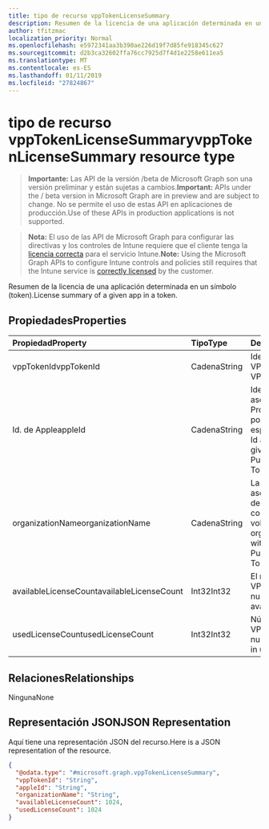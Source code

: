 ```yaml
---
title: tipo de recurso vppTokenLicenseSummary
description: Resumen de la licencia de una aplicación determinada en un símbolo (token).
author: tfitzmac
localization_priority: Normal
ms.openlocfilehash: e5972341aa3b390ae226d19f7d85fe918345c627
ms.sourcegitcommit: d2b3ca32602ffa76cc7925d7f4d1e2258e611ea5
ms.translationtype: MT
ms.contentlocale: es-ES
ms.lasthandoff: 01/11/2019
ms.locfileid: "27824867"
---
```

# <a name="vpptokenlicensesummary-resource-type"></a><span data-ttu-id="cde0a-103">tipo de recurso vppTokenLicenseSummary</span><span class="sxs-lookup"><span data-stu-id="cde0a-103">vppTokenLicenseSummary resource type</span></span>

> <span data-ttu-id="cde0a-104">**Importante:** Las API de la versión /beta de Microsoft Graph son una versión preliminar y están sujetas a cambios.</span><span class="sxs-lookup"><span data-stu-id="cde0a-104">**Important:** APIs under the / beta version in Microsoft Graph are in preview and are subject to change.</span></span> <span data-ttu-id="cde0a-105">No se permite el uso de estas API en aplicaciones de producción.</span><span class="sxs-lookup"><span data-stu-id="cde0a-105">Use of these APIs in production applications is not supported.</span></span>

> <span data-ttu-id="cde0a-106">**Nota:** El uso de las API de Microsoft Graph para configurar las directivas y los controles de Intune requiere que el cliente tenga la [licencia correcta](https://go.microsoft.com/fwlink/?linkid=839381) para el servicio Intune.</span><span class="sxs-lookup"><span data-stu-id="cde0a-106">**Note:** Using the Microsoft Graph APIs to configure Intune controls and policies still requires that the Intune service is [correctly licensed](https://go.microsoft.com/fwlink/?linkid=839381) by the customer.</span></span>

<span data-ttu-id="cde0a-107">Resumen de la licencia de una aplicación determinada en un símbolo (token).</span><span class="sxs-lookup"><span data-stu-id="cde0a-107">License summary of a given app in a token.</span></span>
## <a name="properties"></a><span data-ttu-id="cde0a-108">Propiedades</span><span class="sxs-lookup"><span data-stu-id="cde0a-108">Properties</span></span>
|<span data-ttu-id="cde0a-109">Propiedad</span><span class="sxs-lookup"><span data-stu-id="cde0a-109">Property</span></span>|<span data-ttu-id="cde0a-110">Tipo</span><span class="sxs-lookup"><span data-stu-id="cde0a-110">Type</span></span>|<span data-ttu-id="cde0a-111">Description</span><span class="sxs-lookup"><span data-stu-id="cde0a-111">Description</span></span>|
|:---|:---|:---|
|<span data-ttu-id="cde0a-112">vppTokenId</span><span class="sxs-lookup"><span data-stu-id="cde0a-112">vppTokenId</span></span>|<span data-ttu-id="cde0a-113">Cadena</span><span class="sxs-lookup"><span data-stu-id="cde0a-113">String</span></span>|<span data-ttu-id="cde0a-114">Identificador del token VPP.</span><span class="sxs-lookup"><span data-stu-id="cde0a-114">Identifier of the VPP token.</span></span>|
|<span data-ttu-id="cde0a-115">Id. de Apple</span><span class="sxs-lookup"><span data-stu-id="cde0a-115">appleId</span></span>|<span data-ttu-id="cde0a-116">Cadena</span><span class="sxs-lookup"><span data-stu-id="cde0a-116">String</span></span>|<span data-ttu-id="cde0a-117">Identificador de Apple asociado al token del Programa de Compras por Volumen de Apple especificado.</span><span class="sxs-lookup"><span data-stu-id="cde0a-117">The Apple Id associated with the given Apple Volume Purchase Program Token.</span></span>|
|<span data-ttu-id="cde0a-118">organizationName</span><span class="sxs-lookup"><span data-stu-id="cde0a-118">organizationName</span></span>|<span data-ttu-id="cde0a-119">Cadena</span><span class="sxs-lookup"><span data-stu-id="cde0a-119">String</span></span>|<span data-ttu-id="cde0a-120">La organización asociada con el Token de programa de compra de Apple por volumen.</span><span class="sxs-lookup"><span data-stu-id="cde0a-120">The organization associated with the Apple Volume Purchase Program Token.</span></span>|
|<span data-ttu-id="cde0a-121">availableLicenseCount</span><span class="sxs-lookup"><span data-stu-id="cde0a-121">availableLicenseCount</span></span>|<span data-ttu-id="cde0a-122">Int32</span><span class="sxs-lookup"><span data-stu-id="cde0a-122">Int32</span></span>|<span data-ttu-id="cde0a-123">El número de licencias VPP disponibles.</span><span class="sxs-lookup"><span data-stu-id="cde0a-123">The number of VPP licenses available.</span></span>|
|<span data-ttu-id="cde0a-124">usedLicenseCount</span><span class="sxs-lookup"><span data-stu-id="cde0a-124">usedLicenseCount</span></span>|<span data-ttu-id="cde0a-125">Int32</span><span class="sxs-lookup"><span data-stu-id="cde0a-125">Int32</span></span>|<span data-ttu-id="cde0a-126">Número de licencias VPP en uso.</span><span class="sxs-lookup"><span data-stu-id="cde0a-126">The number of VPP licenses in use.</span></span>|

## <a name="relationships"></a><span data-ttu-id="cde0a-127">Relaciones</span><span class="sxs-lookup"><span data-stu-id="cde0a-127">Relationships</span></span>
<span data-ttu-id="cde0a-128">Ninguna</span><span class="sxs-lookup"><span data-stu-id="cde0a-128">None</span></span>
## <a name="json-representation"></a><span data-ttu-id="cde0a-129">Representación JSON</span><span class="sxs-lookup"><span data-stu-id="cde0a-129">JSON Representation</span></span>
<span data-ttu-id="cde0a-130">Aquí tiene una representación JSON del recurso.</span><span class="sxs-lookup"><span data-stu-id="cde0a-130">Here is a JSON representation of the resource.</span></span>
<!-- {
  "blockType": "resource",
  "@odata.type": "microsoft.graph.vppTokenLicenseSummary"
}
-->
``` json
{
  "@odata.type": "#microsoft.graph.vppTokenLicenseSummary",
  "vppTokenId": "String",
  "appleId": "String",
  "organizationName": "String",
  "availableLicenseCount": 1024,
  "usedLicenseCount": 1024
}
```





